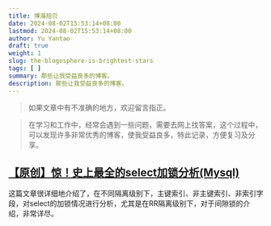 ```yaml
---
title: 博海拾贝
date: 2024-08-02T15:53:14+08:00
lastmod: 2024-08-02T15:53:14+08:00
author: Yu Yantao
draft: true
weight: 1
slug: the-blogosphere-is-brightest-stars
tags: [ ]
summary: 那些让我受益良多的博客。
description: 那些让我受益良多的博客。
---
```


> 如果文章中有不准确的地方，欢迎留言指正。

> 在学习和工作中，经常会遇到一些问题，需要去网上找答案，这个过程中，可以发现许多非常优秀的博客，使我受益良多，特此记录，方便复习及分享。

## [【原创】惊！史上最全的select加锁分析(Mysql)](https://www.cnblogs.com/rjzheng/p/9950951.html)

这篇文章很详细地介绍了，在不同隔离级别下，主键索引、非主键索引、非索引字段，对select的加锁情况进行分析，尤其是在RR隔离级别下，对于间隙锁的介绍，非常详尽。